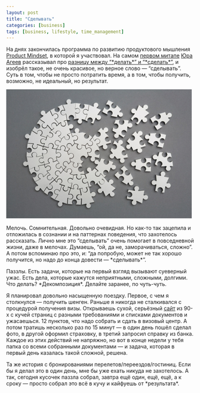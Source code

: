 ```yaml
---
layout: post
title: "Сделывать"
categories: [business]
tags: [business, lifestyle, time_management]
---
```


На днях закончилась программа по развитию продуктового мышления [Product Mindset](https://productsense.io/mindset), в которой я участвовал. На самом [первом митапе](https://youtu.be/eQ_VcSg3V7k) [Юра Агеев](https://www.facebook.com/ageev.yuri) рассказывал про [разницу между “\*делать\*” и “\*сделать\*”](https://bureau.ru/bb/soviet/20160121/), и изобрёл такое, не очень красивое, но верное слово — “сделывать”. Суть в том, чтобы не просто потратить время, а в том, чтобы получить, возможно, не идеальный, но результат.

![Puzzle](/static/blog/20190412/puzzle.jpg)
<!--more-->

Мелочь. Сомнительная. Довольно очевидная. Но как-то так зацепила и отложилась в сознании и на паттернах поведения, что захотелось рассказать. Лично мне это “сделывать” очень помогает в повседневной жизни, даже в мелочах. Думаешь, “ой, да не, заморачиваться, сложно”. А потом вспоминаю про это, и: “да попробую, может не так хорошо получится, но надо до конца довести — \*сделывать\*”.  

Паззлы. Есть задачи, которые на первый взгляд вызывают суеверный ужас. Есть дела, которые кажутся неприятными, сложными, долгими. Что делать? \*Декомпозиция\*. Делайте заранее, по чуть-чуть.  

Я планировал довольно насыщенную поездку. Первое, с чем я столкнулся — получить шенген. Раньше я никогда не сталкивался с процедурой получения визы. Открываешь сухой, серьёзный [сайт](https://blsspain-russia.com/moscow/index.php) из 90-х с кучей страниц с разными требованиями и списками документов и ужасаешься. 12 пунктов, что надо собрать и сдать в визовый центр. А потом тратишь несколько раз по 15 минут — в один день пошёл сделал фото, в другой оформил страховку, в третий запросил справку из банка. Каждое из этих действий не напряжно, но вот в конце недели у тебя папка со всеми собранными документами — и задача, которая в первый день казалась такой сложной, решена.  

Та же история с бронированиями перелетов/переездов/гостиниц. Если бы я делал это в один день, мне бы уже ехать никуда не захотелось. А так, сегодня кусочек паззла собрал, завтра ещё один, ещё, ещё, а к сроку — просто собрал это всё в кучу и кайфуешь от \*результата\*.

